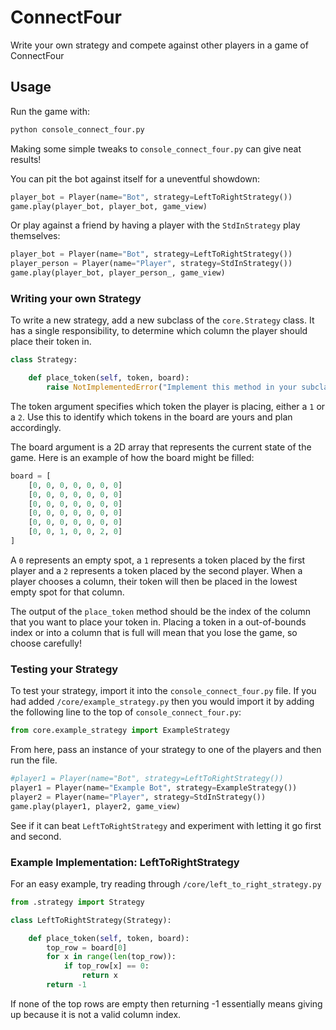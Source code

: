 # ConnectFour

Write your own strategy and compete against other players in a game of ConnectFour

## Usage

Run the game with:
```python
python console_connect_four.py
```

Making some simple tweaks to `console_connect_four.py` can give neat results!

You can pit the bot against itself for a uneventful showdown:
```python
player_bot = Player(name="Bot", strategy=LeftToRightStrategy())
game.play(player_bot, player_bot, game_view)
```

Or play against a friend by having a player with the `StdInStrategy` play themselves:
```python
player_bot = Player(name="Bot", strategy=LeftToRightStrategy())
player_person = Player(name="Player", strategy=StdInStrategy())
game.play(player_bot, player_person_, game_view)
```

### Writing your own Strategy

To write a new strategy, add a new subclass of the `core.Strategy` class. It has a single responsibility, to determine which column the player should place their token in.
```python
class Strategy:

    def place_token(self, token, board):
        raise NotImplementedError("Implement this method in your subclass.")
```
The token argument specifies which token the player is placing, either a `1` or a `2`. Use this to identify which tokens in the board are yours and plan accordingly.

The board argument is a 2D array that represents the current state of the game. Here is an example of how the board might be filled:
```python
board = [
	[0, 0, 0, 0, 0, 0, 0]
	[0, 0, 0, 0, 0, 0, 0]
	[0, 0, 0, 0, 0, 0, 0]
	[0, 0, 0, 0, 0, 0, 0]
	[0, 0, 0, 0, 0, 0, 0]
	[0, 0, 1, 0, 0, 2, 0]
]
```
A `0` represents an empty spot, a `1` represents a token placed by the first player and a `2` represents a token placed by the second player. When a player chooses a column, their token will then be placed in the lowest empty spot for that column.

The output of the `place_token` method should be the index of the column that you want to place your token in. Placing a token in a out-of-bounds index or into a column that is full will mean that you lose the game, so choose carefully!

### Testing your Strategy

To test your strategy, import it into the `console_connect_four.py` file. If you had added `/core/example_strategy.py` then you would import it by adding the following line to the top of `console_connect_four.py`:
```python
from core.example_strategy import ExampleStrategy
```

From here, pass an instance of your strategy to one of the players and then run the file.
```python
#player1 = Player(name="Bot", strategy=LeftToRightStrategy())
player1 = Player(name="Example Bot", strategy=ExampleStrategy())
player2 = Player(name="Player", strategy=StdInStrategy())
game.play(player1, player2, game_view)
```

See if it can beat `LeftToRightStrategy` and experiment with letting it go first and second.

### Example Implementation: LeftToRightStrategy

For an easy example, try reading through `/core/left_to_right_strategy.py`
```python
from .strategy import Strategy

class LeftToRightStrategy(Strategy):

    def place_token(self, token, board):
        top_row = board[0]
        for x in range(len(top_row)):
            if top_row[x] == 0:
                return x
        return -1

```

If none of the top rows are empty then returning -1 essentially means giving up because it is not a valid column index.




